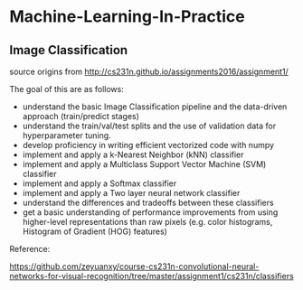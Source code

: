 # Machine-Learning-In-Practice

## Image Classification

source origins from http://cs231n.github.io/assignments2016/assignment1/

The goal of this are as follows:

* understand the basic Image Classification pipeline and the data-driven approach (train/predict stages)
* understand the train/val/test splits and the use of validation data for hyperparameter tuning.
* develop proficiency in writing efficient vectorized code with numpy
* implement and apply a k-Nearest Neighbor (kNN) classifier
* implement and apply a Multiclass Support Vector Machine (SVM) classifier
* implement and apply a Softmax classifier
* implement and apply a Two layer neural network classifier
* understand the differences and tradeoffs between these classifiers
* get a basic understanding of performance improvements from using higher-level representations than raw pixels (e.g. color histograms, Histogram of Gradient (HOG) features)

Reference:

https://github.com/zeyuanxy/course-cs231n-convolutional-neural-networks-for-visual-recognition/tree/master/assignment1/cs231n/classifiers
